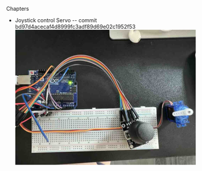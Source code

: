 Chapters

* Joystick control Servo -- commit bd97d4acecaf4d8999fc3adf89d69e02c1952f53 ![ref](/images/10.jpg)
